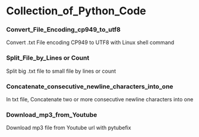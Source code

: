 # Collection_of_Python_Code

### Convert_File_Encoding_cp949_to_utf8
Convert .txt File encoding CP949 to UTF8 with Linux shell command


### Split_File_by_Lines or Count
Split big .txt file to small file by lines or count


### Concatenate_consecutive_newline_characters_into_one
In txt file, Concatenate two or more consecutive newline characters into one

### Download_mp3_from_Youtube
Download mp3 file from Youtube url with pytubefix
